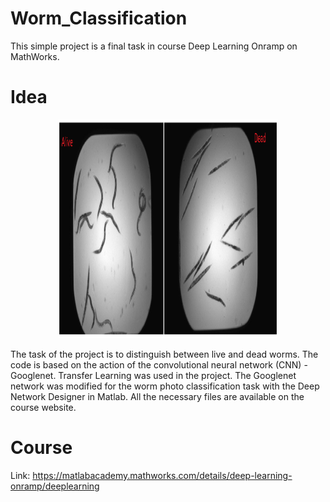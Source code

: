 # Worm_Classification
 
This simple project is a final task in course Deep Learning Onramp on MathWorks.
 
# Idea
<p align="center">
  <img width="350" height="350" src="https://github.com/SzymonMs/Worm_Classification/blob/main/Alive_Dead_Worm.png"></p>
  
The task of the project is to distinguish between live and dead worms. The code is based on the action of the convolutional neural network (CNN) -Googlenet.
Transfer Learning was used in the project. The Googlenet network was modified for the worm photo classification task with the Deep Network Designer in Matlab. All the necessary files are available on the course website.

# Course

Link: https://matlabacademy.mathworks.com/details/deep-learning-onramp/deeplearning
